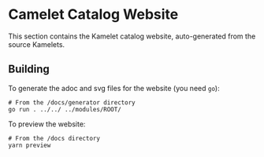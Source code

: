 # Camelet Catalog Website

This section contains the Kamelet catalog website, auto-generated from the source Kamelets.

## Building

To generate the adoc and svg files for the website (you need `go`):

```
# From the /docs/generator directory
go run . ../../ ../modules/ROOT/
```

To preview the website:

```
# From the /docs directory
yarn preview
```
